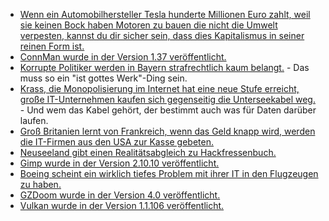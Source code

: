 * [Wenn ein Automobilhersteller Tesla hunderte Millionen Euro zahlt, weil sie keinen Bock haben Motoren zu bauen die nicht die Umwelt verpesten, kannst du dir sicher sein, dass dies Kapitalismus in seiner reinen Form ist.](https://blog.fefe.de/?ts=a255fcd3)
* [ConnMan wurde in der Version 1.37 veröffentlicht.](https://www.phoronix.com/scan.php?page=news_item&px=ConnMan-1.37-Released)
* [Korrupte Politiker werden in Bayern strafrechtlich kaum belangt.](https://blog.fefe.de/?ts=a255d53e) - Das muss so ein "ist gottes Werk"-Ding sein.
* [Krass, die Monopolisierung im Internet hat eine neue Stufe erreicht, große IT-Unternehmen kaufen sich gegenseitig die Unterseekabel weg.](https://blog.fefe.de/?ts=a255d4db) - Und wem das Kabel gehört, der bestimmt auch was für Daten darüber laufen.
* [Groß Britanien lernt von Frankreich, wenn das Geld knapp wird, werden die IT-Firmen aus den USA zur Kasse gebeten.](https://blog.fefe.de/?ts=a255d312)
* [Neuseeland gibt einen Realitätsabgleich zu Hackfressenbuch.](https://blog.fefe.de/?ts=a255d3e2)
* [Gimp wurde in der Version 2.10.10 veröffentlicht.](https://www.pro-linux.de/news/1/26947/gimp-21010-erschienen.html)
* [Boeing scheint ein wirklich tiefes Problem mit ihrer IT in den Flugzeugen zu haben.](https://blog.fefe.de/?ts=a255cc55)
* [GZDoom wurde in der Version 4.0 veröffentlicht.](https://www.phoronix.com/scan.php?page=news_item&px=GZDoom-4.0-Released)
* [Vulkan wurde in der Version 1.1.106 veröffentlicht.](https://www.phoronix.com/scan.php?page=news_item&px=Vulkan-1.1.106-Released)
